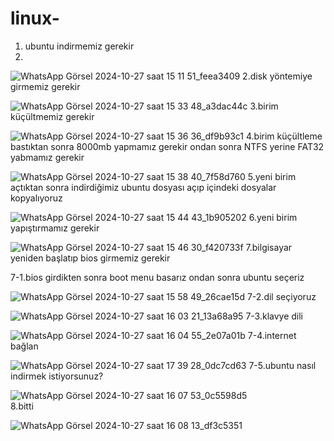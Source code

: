# linux-
1. ubuntu indirmemiz gerekir
2. 
  ![WhatsApp Görsel 2024-10-27 saat 15 11 51_feea3409](https://github.com/user-attachments/assets/800f5aa7-fe9c-41f7-a9b2-851bf9088522)
2.disk yöntemiye girmemiz gerekir

 ![WhatsApp Görsel 2024-10-27 saat 15 33 48_a3dac44c](https://github.com/user-attachments/assets/d73ba275-0077-4208-8dc6-562ab0a7b389)
3.birim küçültmemiz gerekir

 ![WhatsApp Görsel 2024-10-27 saat 15 36 36_df9b93c1](https://github.com/user-attachments/assets/eb3bfe85-098e-4955-acc8-fa1e67e3576f)
4.birim küçültleme bastıktan sonra 8000mb yapmamız gerekir ondan sonra NTFS yerine FAT32 yabmamız gerekir

 ![WhatsApp Görsel 2024-10-27 saat 15 38 40_7f58d760](https://github.com/user-attachments/assets/2fb8159a-c5a2-4c8c-98c5-3f1bfa56354d)
5.yeni birim açtıktan sonra indirdiğimiz ubuntu dosyası açıp içindeki dosyalar kopyalıyoruz

 ![WhatsApp Görsel 2024-10-27 saat 15 44 43_1b905202](https://github.com/user-attachments/assets/5c2e69cd-928a-4aef-af38-bca5f59c8402)
6.yeni birim yapıştırmamız gerekir

 ![WhatsApp Görsel 2024-10-27 saat 15 46 30_f420733f](https://github.com/user-attachments/assets/d1798fdf-257c-4c74-973e-824e53059f1a)
7.bilgisayar yeniden başlatıp bios girmemiz gerekir

7-1.bios girdikten sonra boot menu basarız ondan sonra ubuntu seçeriz

 ![WhatsApp Görsel 2024-10-27 saat 15 58 49_26cae15d](https://github.com/user-attachments/assets/274d2c2b-1c21-4586-b090-c5a02d7e890f)
7-2.dil seçiyoruz

 ![WhatsApp Görsel 2024-10-27 saat 16 03 21_13a68a95](https://github.com/user-attachments/assets/a64e5d6a-5527-40eb-94d6-916df9b84729)
7-3.klavye dili

![WhatsApp Görsel 2024-10-27 saat 16 04 55_2e07a01b](https://github.com/user-attachments/assets/a0717a2f-6e76-4772-8537-5440882c7114)
7-4.internet bağlan

![WhatsApp Görsel 2024-10-27 saat 17 39 28_0dc7cd63](https://github.com/user-attachments/assets/be477581-3404-4fce-a377-314cdcd2ec0f)
 7-5.ubuntu nasıl indirmek istiyorsunuz?
 
 ![WhatsApp Görsel 2024-10-27 saat 16 07 53_0c5598d5](https://github.com/user-attachments/assets/2af6d90e-8fff-43e7-919b-58de0d17db73)  
  8.bitti
  
   ![WhatsApp Görsel 2024-10-27 saat 16 08 13_df3c5351](https://github.com/user-attachments/assets/bcba86b2-e3b6-4896-a1e4-b4a7927142d3)
